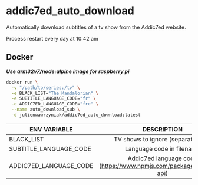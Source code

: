 # addic7ed_auto_download

Automatically download subtitles of a tv show from the Addic7ed website.

Process restart every day at 10:42 am

## Docker

***Use arm32v7/node:alpine image for raspberry pi***

```sh
docker run \
  -v "/path/to/series:/tv" \
  -e BLACK_LIST="The Mandalorian" \
  -e SUBTITLE_LANGUAGE_CODE="fr" \
  -e ADDIC7ED_LANGUAGE_CODE="fre" \
  --name auto_download_sub \
  -d julienwawrzyniak/addic7ed_auto_download:latest
```

| ENV VARIABLE                | DESCRIPTION             | Default  |
| -------------------         |:-----------------------:| -----:|
| BLACK_LIST                  | TV shows to ignore (separate by `;`) | none |
| SUBTITLE_LANGUAGE_CODE      | Language code in filename      |   fr |
| ADDIC7ED_LANGUAGE_CODE      | Addic7ed language code (https://www.npmjs.com/package/addic7ed-api)      |    fre |
